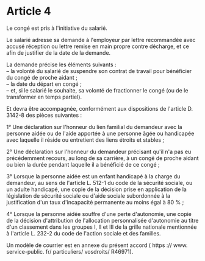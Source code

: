 # Article 4

Le congé est pris à l'initiative du salarié. 

Le salarié adresse sa demande à l'employeur par lettre recommandée avec accusé réception ou lettre remise en main propre contre décharge, et ce afin de justifier de la date de la demande. 

La demande précise les éléments suivants :   
– la volonté du salarié de suspendre son contrat de travail pour bénéficier du congé de proche aidant ;   
– la date du départ en congé ;   
– et, si le salarié le souhaite, sa volonté de fractionner le congé (ou de le transformer en temps partiel). 

Et devra être accompagnée, conformément aux dispositions de l'article D. 3142-8 des pièces suivantes : 

1° Une déclaration sur l'honneur du lien familial du demandeur avec la personne aidée ou de l'aide apportée à une personne âgée ou handicapée avec laquelle il réside ou entretient des liens étroits et stables ; 

2° Une déclaration sur l'honneur du demandeur précisant qu'il n'a pas eu précédemment recours, au long de sa carrière, à un congé de proche aidant ou bien la durée pendant laquelle il a bénéficié de ce congé ; 

3° Lorsque la personne aidée est un enfant handicapé à la charge du demandeur, au sens de l'article L. 512-1 du code de la sécurité sociale, ou un adulte handicapé, une copie de la décision prise en application de la législation de sécurité sociale ou d'aide sociale subordonnée à la justification d'un taux d'incapacité permanente au moins égal à 80 % ; 

4° Lorsque la personne aidée souffre d'une perte d'autonomie, une copie de la décision d'attribution de l'allocation personnalisée d'autonomie au titre d'un classement dans les groupes I, II et III de la grille nationale mentionnée à l'article L. 232-2 du code de l'action sociale et des familles. 

Un modèle de courrier est en annexe du présent accord ( https :// www. service-public. fr/ particuliers/ vosdroits/ R46971).

